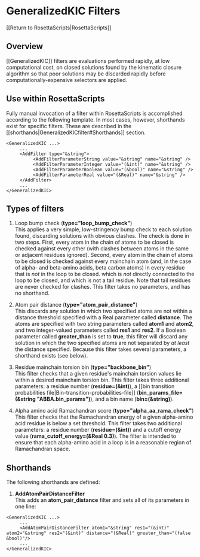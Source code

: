 # GeneralizedKIC Filters

[[Return to RosettaScripts|RosettaScripts]]

## Overview
[[GeneralizedKIC]] filters are evaluations performed rapidly, at low computational cost, on closed solutions found by the kinematic closure algorithm so that poor solutions may be discarded rapidly before computationally-expensive selectors are applied.

## Use within RosettaScripts
Fully manual invocation of a filter within RosettaScripts is accomplished according to the following template.  In most cases, however, shorthands exist for specific filters.  These are described in the [[shorthands|GeneralizedKICfilter#Shorthands]] section.

```
<GeneralizedKIC ...>
     ...
     <AddFilter type="&string">
          <AddFilterParameterString value="&string" name="&string" />
          <AddFilterParameterInteger value="(&int)" name="&string" />
          <AddFilterParameterBoolean value="(&bool)" name="&string" />
          <AddFilterParameterReal value="(&Real)" name="&string" />
     </AddFilter>
     ...
</GeneralizedKIC>
```

## Types of filters

1.  Loop bump check (**type="loop_bump_check"**)<br/>This applies a very simple, low-stringency bump check to each solution found, discarding solutions with obvious clashes.  The check is done in two steps.  First, every atom in the chain of atoms to be closed is checked against every other (with clashes between atoms in the same or adjacent residues ignored).  Second, every atom in the chain of atoms to be closed is checked against every mainchain atom (and, in the case of alpha- and beta-amino acids, beta carbon atoms) in every residue that is _not_ in the loop to be closed. which is _not_ directly connected to the loop to be closed, and which is not a tail residue.  Note that tail residues are never checked for clashes.  This filter takes no parameters, and has no shorthand.

2.  Atom pair distance (**type="atom_pair_distance"**)<br/>This discards any solution in which two specified atoms are not within a distance threshold specified with a Real parameter called **distance**.  The atoms are specified with two string parameters called **atom1** and **atom2**, and two integer-valued parameters called **res1** and **res2**.  If a Boolean parameter called **greater_than** is set to **true**, this filter will discard any solution in which the two specified atoms are not separated by _at least_ the distance specified.  Because this filter takes several parameters, a shorthand exists (see below).

3.  Residue mainchain torsion bin (**type="backbone_bin"**)<br/>This filter checks that a given residue's mainchain torsion values lie within a desired mainchain torsion bin.  This filter takes three additional parameters: a residue number (**residue=(&int)**), a [[bin transition probabilities file|Bin-transition-probabilities-file]] (**bin_params_file=(&string "ABBA.bin_params")**), and a bin name (**bin=(&string)**).

4.  Alpha amino acid Ramachandran score (**type="alpha_aa_rama_check"**)<br/>This filter checks that the Ramachandran energy of a given alpha-amino acid residue is below a set threshold.  This filter takes two additional parameters: a residue number (**residue=(&int)**) and a cutoff energy value (**rama_cutoff_energy=(&Real 0.3)**).  The filter is intended to ensure that each alpha-amino acid in a loop is in a reasonable region of Ramachandran space.

## Shorthands

The following shorthands are defined:

1.  **AddAtomPairDistanceFilter**<br/>This adds an **atom_pair_distance** filter and sets all of its parameters in one line:
```
<GeneralizedKIC ...>
     ...
     <AddAtomPairDistanceFilter atom1="&string" res1="(&int)" atom2="&string" res2="(&int)" distance="(&Real)" greater_than="(false &bool)"/>
     ...
</GeneralizedKIC>
```